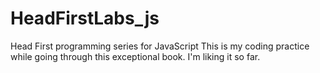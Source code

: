 # HeadFirstLabs_js
Head First programming series for JavaScript
This is my coding practice while going through this exceptional book.
I'm liking it so far.
